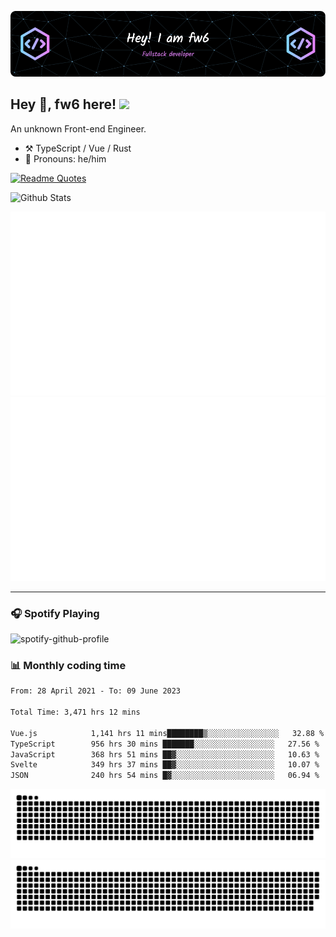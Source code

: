 ![Header](github-header-image.png)

## Hey 👋, fw6 here! <img src="https://github.githubassets.com/images/mona-whisper.gif" height="24" />


An unknown Front-end Engineer.

-   :hammer_and_pick: TypeScript / Vue / Rust
-   :man: Pronouns: he/him


[![Readme Quotes](https://quotes-github-readme.vercel.app/api?type=horizontal&theme=algolia)](https://github.com/piyushsuthar/github-readme-quotes)



![Github Stats](https://github-readme-stats.vercel.app/api?username=fw6&bg_color=30,e96443,904e95&title_color=fff&text_color=fff)

![](https://raw.githubusercontent.com/fw6/github-stats-transparent/output/generated/overview.svg)
![](https://raw.githubusercontent.com/fw6/github-stats-transparent/output/generated/languages.svg)


---

### 🎧 Spotify Playing

<!-- ![spotify-github-profile](/img/default.svg) -->

![spotify-github-profile](https://spotify-github-profile.vercel.app/api/view.svg?uid=r6wn4hdvypv0lkzyrj0e0pjct&cover_image=true&theme=default&show_offline=true&background_color=9a10ad&interchange=true&bar_color_cover=true)



### :bar_chart: Monthly coding time 

<!--START_SECTION:waka-->

```txt
From: 28 April 2021 - To: 09 June 2023

Total Time: 3,471 hrs 12 mins

Vue.js            1,141 hrs 11 mins████████▒░░░░░░░░░░░░░░░░   32.88 %
TypeScript        956 hrs 30 mins ███████░░░░░░░░░░░░░░░░░░   27.56 %
JavaScript        368 hrs 51 mins ██▓░░░░░░░░░░░░░░░░░░░░░░   10.63 %
Svelte            349 hrs 37 mins ██▓░░░░░░░░░░░░░░░░░░░░░░   10.07 %
JSON              240 hrs 54 mins █▓░░░░░░░░░░░░░░░░░░░░░░░   06.94 %
```

<!--END_SECTION:waka-->




![github contribution grid snake animation](https://raw.githubusercontent.com/platane/platane/output/github-contribution-grid-snake-dark.svg#gh-dark-mode-only)![github contribution grid snake animation](https://raw.githubusercontent.com/platane/platane/output/github-contribution-grid-snake.svg#gh-light-mode-only)
